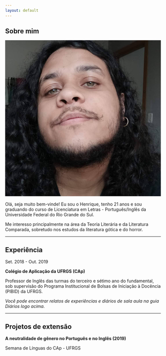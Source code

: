 ```yaml
---
layout: default
---
```


## Sobre mim

<img class="profile-picture" src="FB_IMG_1611674150846.jpg">

Olá, seja muito bem-vinde! Eu sou o Henrique, tenho 21 anos e sou graduando do curso de Licenciatura em Letras - Português/Inglês da Universidade Federal do Rio Grande do Sul.

Me interesso principalmente na área da Teoria Literária e da Literatura Comparada, sobretudo nos estudos da literatura gótica e do horror.

---
## Experiência
Set. 2018 - Out. 2019

**Colégio de Aplicação da UFRGS (CAp)**

Professor de Inglês das turmas do terceiro e sétimo ano do fundamental, sob supervisão do Programa Institucional de Bolsas de Iniciação à Docência (PIBID) da UFRGS.

*Você pode encontrar relatos de experiências e diários de sala aula na guia Diários logo acima.*

---
## Projetos de extensão
**A neutralidade de gênero no Português e no Inglês (2019)**

Semana de Línguas do CAp - UFRGS
